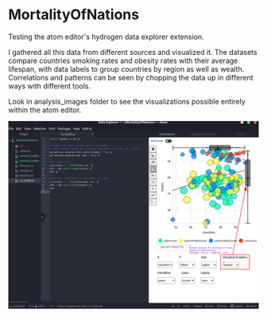 # MortalityOfNations

Testing the atom editor's hydrogen data explorer extension.  

I gathered all this data from different sources and visualized it.  The datasets compare countries smoking rates and obesity rates with their average lifespan, with data labels to group countries by region as well as wealth.  Correlations and patterns can be seen by chopping the data up in different ways with different tools.  

Look in analysis_images folder to see the visualizations possible entirely within the atom editor.

![alt text](https://github.com/conner-mcnicholas/MortalityOfNations/blob/main/analysis_images/anotated_bubble_axisdist.png?raw=true)
